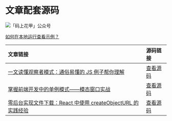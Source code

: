 # 文章配套源码

![「码上花甲」公众号](./public/qrcode.png)

[如何在本地运行查看示例？](./START.md)

| 文章链接                                                                                                         | 源码链接                                           |
| :--------------------------------------------------------------------------------------------------------------- | :------------------------------------------------- |
| [一文读懂观察者模式：通俗易懂的 JS 例子帮你理解](https://mp.weixin.qq.com/s/2Q4Z3Q4Q1Z3Q4Q4Q4Q4Q4Q)              | [查看源码](./src/pages/demos/observer-pattern.tsx) |
| [掌握前端开发中的单例模式——模态窗口实战](https://mp.weixin.qq.com/s/2Q4Z3Q4Q1Z3Q4Q4Q4Q4Q4Q)                      | [查看源码](./src/pages/demos/modal.tsx)            |
| [零后台实现文件下载：React 中使用 createObjectURL 的实践经验](https://mp.weixin.qq.com/s/2Q4Z3Q4Q1Z3Q4Q4Q4Q4Q4Q) | [查看源码](./src/pages/demos/download.tsx)         |
